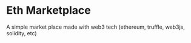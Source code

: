 # Eth Marketplace

A simple market place made with web3 tech (ethereum, truffle, web3js, solidity, etc)
